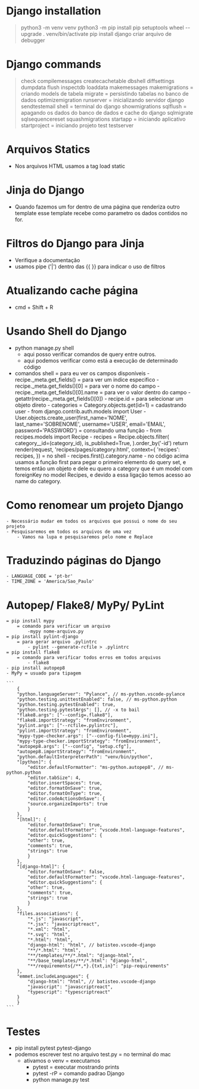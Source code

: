 # Django installation
> python3 -m venv venv
> python3 -m pip install pip setuptools wheel --upgrade
> . venv/bin/activate
> pip install django
> criar arquivo de debugger

# Django commands
> check
> compilemessages
> createcachetable
> dbshell
> diffsettings
> dumpdata
> flush
> inspectdb
> loaddata
> makemessages
> makemigrations = criando models de tabela
> migrate = persistindo tabelas no banco de dados
> optimizemigration
> runserver = inicializando servidor django
> sendtestemail
> shell = terminal do django
> showmigrations
> sqlflush = apagando os dados do banco de dados e cache do django
> sqlmigrate
> sqlsequencereset
> squashmigrations
> startapp = iniciando aplicativo
> startproject = iniciando projeto
> test
> testserver

# Arquivos Statics
- Nos arquivos HTML usamos a tag load static

# Jinja do Django
- Quando fazemos um for dentro de uma página que renderiza outro template esse template recebe como parametro os dados contidos no for.

# Filtros do Django para Jinja
- Verifique a documentação
- usamos pipe ('|') dentro das {{ }} para indicar o uso de filtros

# Atualizando cache página
- cmd + Shift + R

# Usando Shell do Django
- python manage.py shell
    - aqui posso verificar comandos de query entre outros.
    - aqui podemos verificar como está a execução de determinado código
- comandos shell
    = para eu ver os campos disponíveis
        - recipe._meta.get_fields()
    = para ver um indice especifico
        - recipe._meta.get_fields()[0]
    = para ver o nome do campo
        - recipe._meta.get_fields()[0].name
    = para ver o valor dentro do campo
        - getattr(recipe._meta.get_fields()[0])
        - recipe.id
    = para selecionar um objeto direto
        - categories = Category.objects.get(id=1)
    = cadastrando user
        - from django.contrib.auth.models import User
        - User.objects.create_user(first_name='NOME', last_name='SOBRENOME', username='USER', email='EMAIL', password='PASSWORD')
    = consultando uma função
        - from recipes.models import Recipe
        - recipes = Recipe.objects.filter(
            category__id=(category_id),
            is_published=True,
        ).order_by('-id')
        return render(request, 'recipes/pages/category.html', context={
            'recipes': recipes,
        })
        = no shell
            - recipes.first().category.name
            - no código acima usamos a função first para pegar o primeiro elemento do query set, e temos então um objeto e dele eu quero a category que é um model com foreignKey no model Recipes, e devido a essa ligação temos acesso ao name do category.

# Como renomear um projeto Django
    - Necessário mudar em todos os arquivos que possui o nome do seu projeto
    - Pesquisaremos em todos os arquivos de uma vez
        - Vamos na lupa e pesquisaremos pelo nome e Replace

# Traduzindo páginas do Django
    - LANGUAGE_CODE = 'pt-br'
    - TIME_ZONE = 'America/Sao_Paulo'

# Autopep/ Flake8/ MyPy/ PyLint
    = pip install mypy
        = comando para verificar um arquivo
            -mypy nome-arquivo.py
    = pip install pylint-django
        = para gerar arquivo .pylintrc
            - pylint --generate-rcfile > .pylintrc
    = pip install flake8
        = comando para verificar todos erros em todos arquivos
            - flake8 
    - pip install autopep8
    - MyPy = usuado para tipagem

    ```
        {
        "python.languageServer": "Pylance", // ms-python.vscode-pylance
        "python.testing.unittestEnabled": false, // ms-python.python
        "python.testing.pytestEnabled": true,
        "python.testing.pytestArgs": [], // -x to bail
        "flake8.args": ["--config=.flake8"],
        "flake8.importStrategy": "fromEnvironment",
        "pylint.args": ["--rcfile=.pylintrc"],
        "pylint.importStrategy": "fromEnvironment",
        "mypy-type-checker.args": ["--config-file=mypy.ini"],
        "mypy-type-checker.importStrategy": "fromEnvironment",
        "autopep8.args": ["--config", "setup.cfg"],
        "autopep8.importStrategy": "fromEnvironment",
        "python.defaultInterpreterPath": "venv/bin/python",
        "[python]": {
            "editor.defaultFormatter": "ms-python.autopep8", // ms-python.python
            "editor.tabSize": 4,
            "editor.insertSpaces": true,
            "editor.formatOnSave": true,
            "editor.formatOnType": true,
            "editor.codeActionsOnSave": {
            "source.organizeImports": true
            }
        },
        "[html]": {
            "editor.formatOnSave": true,
            "editor.defaultFormatter": "vscode.html-language-features",
            "editor.quickSuggestions": {
            "other": true,
            "comments": true,
            "strings": true
            }
        },
        "[django-html]": {
            "editor.formatOnSave": false,
            "editor.defaultFormatter": "vscode.html-language-features",
            "editor.quickSuggestions": {
            "other": true,
            "comments": true,
            "strings": true
            }
        },
        "files.associations": {
            "*.js": "javascript",
            "*.jsx": "javascriptreact",
            "*.xml": "html",
            "*.svg": "html",
            "*.html": "html",
            "django-html": "html", // batisteo.vscode-django
            "**/*.html": "html",
            "**/templates/**/*.html": "django-html",
            "**/base_templates/**/*.html": "django-html",
            "**/requirements{/**,*}.{txt,in}": "pip-requirements"
        },
        "emmet.includeLanguages": {
            "django-html": "html", // batisteo.vscode-django
            "javascript": "javascriptreact",
            "typescript": "typescriptreact"
        }
        }
    ```

# Testes
- pip install pytest pytest-django
- podemos escrever test no arquivo test.py
= no terminal do mac
    - ativamos o venv
    = executamos 
        - pytest
    = executar mostrando prints
        - pytest -rP
    = comando padrao Django
        - python manage.py test
